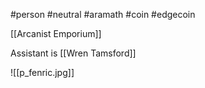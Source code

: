 #person #neutral #aramath #coin #edgecoin

[[Arcanist Emporium]]

Assistant is [[Wren Tamsford]]


![[p_fenric.jpg]]